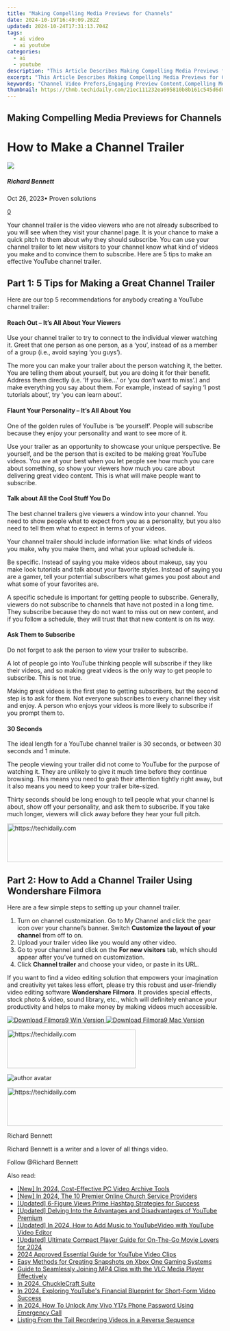 ```yaml
---
title: "Making Compelling Media Previews for Channels"
date: 2024-10-19T16:49:09.282Z
updated: 2024-10-24T17:31:13.704Z
tags:
  - ai video
  - ai youtube
categories:
  - ai
  - youtube
description: "This Article Describes Making Compelling Media Previews for Channels"
excerpt: "This Article Describes Making Compelling Media Previews for Channels"
keywords: "Channel Video Prefers,Engaging Preview Content,Compelling Media Summaries,Captivating Video Teasers,Effective Media Hooks,Channels Attracting Viewers,Interesting Media Excerpts"
thumbnail: https://thmb.techidaily.com/21ec111232ea695810b8b161c545d6d8dc411e7eef6880dc4b8d8fa008ddde2f.png
---
```


## Making Compelling Media Previews for Channels

# How to Make a Channel Trailer

![](https://images.wondershare.com/filmora/article-images/richard-bennett.jpg)

##### Richard Bennett

 Oct 26, 2023• Proven solutions

[0](#commentsBoxSeoTemplate)

Your channel trailer is the video viewers who are not already subscribed to you will see when they visit your channel page. It is your chance to make a quick pitch to them about why they should subscribe. You can use your channel trailer to let new visitors to your channel know what kind of videos you make and to convince them to subscribe. Here are 5 tips to make an effective YouTube channel trailer.

## Part 1: 5 Tips for Making a Great Channel Trailer

Here are our top 5 recommendations for anybody creating a YouTube channel trailer:

#### Reach Out – It’s All About Your Viewers

Use your channel trailer to try to connect to the individual viewer watching it. Greet that one person as one person, as a ‘you’, instead of as a member of a group (i.e., avoid saying ‘you guys’).

The more you can make your trailer about the person watching it, the better. You are telling them about yourself, but you are doing it for their benefit. Address them directly (i.e. ‘If you like…’ or ‘you don’t want to miss’.) and make everything you say about them. For example, instead of saying ‘I post tutorials about’, try ‘you can learn about’.

#### Flaunt Your Personality – It’s All About You

One of the golden rules of YouTube is ‘be yourself’. People will subscribe because they enjoy your personality and want to see more of it.

Use your trailer as an opportunity to showcase your unique perspective. Be yourself, and be the person that is excited to be making great YouTube videos. You are at your best when you let people see how much you care about something, so show your viewers how much you care about delivering great video content. This is what will make people want to subscribe.

#### Talk about All the Cool Stuff You Do

The best channel trailers give viewers a window into your channel. You need to show people what to expect from you as a personality, but you also need to tell them what to expect in terms of your videos.

Your channel trailer should include information like: what kinds of videos you make, why you make them, and what your upload schedule is.

Be specific. Instead of saying you make videos about makeup, say you make look tutorials and talk about your favorite styles. Instead of saying you are a gamer, tell your potential subscribers what games you post about and what some of your favorites are.

A specific schedule is important for getting people to subscribe. Generally, viewers do not subscribe to channels that have not posted in a long time. They subscribe because they do not want to miss out on new content, and if you follow a schedule, they will trust that that new content is on its way.

#### Ask Them to Subscribe

Do not forget to ask the person to view your trailer to subscribe.

A lot of people go into YouTube thinking people will subscribe if they like their videos, and so making great videos is the only way to get people to subscribe. This is not true.

Making great videos is the first step to getting subscribers, but the second step is to ask for them. Not everyone subscribes to every channel they visit and enjoy. A person who enjoys your videos is more likely to subscribe if you prompt them to.

#### 30 Seconds

The ideal length for a YouTube channel trailer is 30 seconds, or between 30 seconds and 1 minute.

The people viewing your trailer did not come to YouTube for the purpose of watching it. They are unlikely to give it much time before they continue browsing. This means you need to grab their attention tightly right away, but it also means you need to keep your trailer bite-sized.

Thirty seconds should be long enough to tell people what your channel is about, show off your personality, and ask them to subscribe. If you take much longer, viewers will click away before they hear your full pitch.

<!-- affiliate ads begin -->
<a href="https://appsumo.8odi.net/c/5597632/2068417/7443" target="_top" id="2068417">
  <img src="//a.impactradius-go.com/display-ad/7443-2068417" border="0" alt="https://techidaily.com" width="728" height="90"/>
</a>
<img height="0" width="0" src="https://appsumo.8odi.net/i/5597632/2068417/7443" style="position:absolute;visibility:hidden;" border="0" />
<!-- affiliate ads end -->

## Part 2: How to Add a Channel Trailer Using Wondershare Filmora

Here are a few simple steps to setting up your channel trailer.

1. Turn on channel customization. Go to My Channel and click the gear icon over your channel’s banner. Switch **Customize the layout of your channel** from off to on.
2. Upload your trailer video like you would any other video.
3. Go to your channel and click on the **For new visitors** tab, which should appear after you’ve turned on customization.
4. Click **Channel trailer** and choose your video, or paste in its URL.

If you want to find a video editing solution that empowers your imagination and creativity yet takes less effort, please try this robust and user-friendly video editing software **Wondershare Filmora**. It provides special effects, stock photo & video, sound library, etc., which will definitely enhance your productivity and helps to make money by making videos much accessible.

[![Download Filmora9 Win Version](https://images.wondershare.com/filmora/guide/download-btn-win.jpg) ](https://tools.techidaily.com/wondershare/filmora/download/) [![Download Filmora9 Mac Version](https://images.wondershare.com/filmora/guide/download-btn-mac.jpg) ](https://tools.techidaily.com/wondershare/filmora/download/)

<!-- affiliate ads begin -->
<a href="https://aligracehair.sjv.io/c/5597632/1934183/19272" target="_top" id="1934183">
  <img src="//a.impactradius-go.com/display-ad/19272-1934183" border="0" alt="https://techidaily.com" width="300" height="90"/>
</a>
<img height="0" width="0" src="https://aligracehair.sjv.io/i/5597632/1934183/19272" style="position:absolute;visibility:hidden;" border="0" />
<!-- affiliate ads end -->

![author avatar](https://images.wondershare.com/filmora/article-images/richard-bennett.jpg)

<!-- affiliate ads begin -->
<a href="https://appsumo.8odi.net/c/5597632/2052063/7443" target="_top" id="2052063">
  <img src="//a.impactradius-go.com/display-ad/7443-2052063" border="0" alt="https://techidaily.com" width="728" height="90"/>
</a>
<img height="0" width="0" src="https://appsumo.8odi.net/i/5597632/2052063/7443" style="position:absolute;visibility:hidden;" border="0" />
<!-- affiliate ads end -->

Richard Bennett

Richard Bennett is a writer and a lover of all things video.

Follow @Richard Bennett

<ins class="adsbygoogle"
      style="display:block"
      data-ad-client="ca-pub-7571918770474297"
      data-ad-slot="8358498916"
      data-ad-format="auto"
      data-full-width-responsive="true"></ins>

<span class="atpl-alsoreadstyle">Also read:</span>
<div><ul>
<li><a href="https://screen-sharing-recording.techidaily.com/new-in-2024-cost-effective-pc-video-archive-tools/"><u>[New] In 2024, Cost-Effective PC Video Archive Tools</u></a></li>
<li><a href="https://fox-links.techidaily.com/new-in-2024-the-10-premier-online-church-service-providers/"><u>[New] In 2024, The 10 Premier Online Church Service Providers</u></a></li>
<li><a href="https://youtube-clips.techidaily.com/updated-6-figure-views-prime-hashtag-strategies-for-success/"><u>[Updated] 6-Figure Views Prime Hashtag Strategies for Success</u></a></li>
<li><a href="https://youtube-clips.techidaily.com/updated-delving-into-the-advantages-and-disadvantages-of-youtube-premium/"><u>[Updated] Delving Into the Advantages and Disadvantages of YouTube Premium</u></a></li>
<li><a href="https://facebook-record-videos.techidaily.com/updated-in-2024-how-to-add-music-to-youtubevideo-with-youtube-video-editor/"><u>[Updated] In 2024, How to Add Music to YouTubeVideo with YouTube Video Editor</u></a></li>
<li><a href="https://vp-tips.techidaily.com/updated-ultimate-compact-player-guide-for-on-the-go-movie-lovers-for-2024/"><u>[Updated] Ultimate Compact Player Guide for On-The-Go Movie Lovers for 2024</u></a></li>
<li><a href="https://youtube-clips.techidaily.com/2024-approved-essential-guide-for-youtube-video-clips/"><u>2024 Approved Essential Guide for YouTube Video Clips</u></a></li>
<li><a href="https://techno-recovery.techidaily.com/easy-methods-for-creating-snapshots-on-xbox-one-gaming-systems/"><u>Easy Methods for Creating Snapshots on Xbox One Gaming Systems</u></a></li>
<li><a href="https://tech-haven.techidaily.com/guide-to-seamlessly-joining-mp4-clips-with-the-vlc-media-player-effectively/"><u>Guide to Seamlessly Joining MP4 Clips with the VLC Media Player Effectively</u></a></li>
<li><a href="https://extra-tips.techidaily.com/in-2024-chucklecraft-suite/"><u>In 2024, ChuckleCraft Suite</u></a></li>
<li><a href="https://youtube-help.techidaily.com/in-2024-exploring-youtubes-financial-blueprint-for-short-form-video-success/"><u>In 2024, Exploring YouTube's Financial Blueprint for Short-Form Video Success</u></a></li>
<li><a href="https://android-unlock.techidaily.com/in-2024-how-to-unlock-any-vivo-y17s-phone-password-using-emergency-call-by-drfone-android/"><u>In 2024, How To Unlock Any Vivo Y17s Phone Password Using Emergency Call</u></a></li>
<li><a href="https://youtube-clips.techidaily.com/listing-from-the-tail-reordering-videos-in-a-reverse-sequence/"><u>Listing From the Tail Reordering Videos in a Reverse Sequence</u></a></li>
</ul></div>

